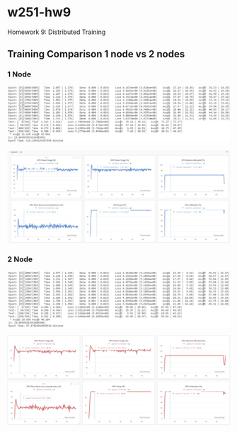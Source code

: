# w251-hw9
Homework 9: Distributed Training

## Training Comparison 1 node vs 2 nodes
### 1 Node  
![](1-node-jupyter.JPG?raw=true)  
  
![](1-node-wandb.JPG?raw=true) 
  
### 2 Node  
  
![](2-node-jupyter.JPG?raw=true)  
  
![](2-node-wandb.JPG?raw=true)  